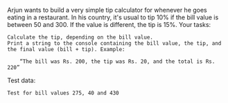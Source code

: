 Arjun wants to build a very simple tip calculator for whenever he goes eating in a restaurant. In his country, it's usual to tip 10% if the bill value is between 50 and 300. If the value is different, the tip is 15%.
Your tasks:

    Calculate the tip, depending on the bill value.
    Print a string to the console containing the bill value, the tip, and the final value (bill + tip). Example:

        “The bill was Rs. 200, the tip was Rs. 20, and the total is Rs. 220”

Test data:

    Test for bill values 275, 40 and 430
